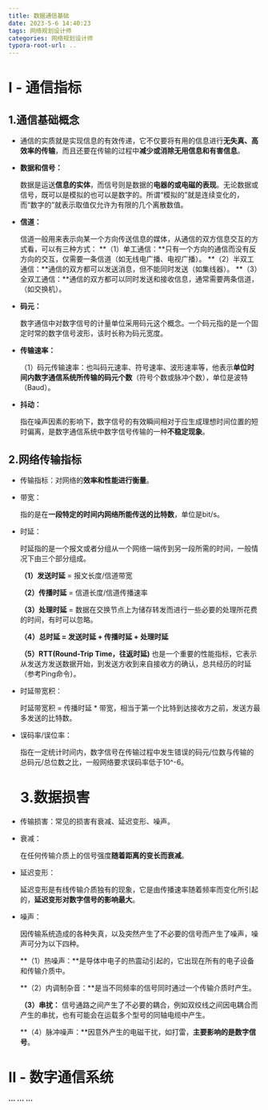 ```yaml
---
title: 数据通信基础
date: 2023-5-6 14:40:23
tags: 网络规划设计师
categories: 网络规划设计师
typora-root-url: ..
---
```


# Ⅰ - 通信指标
## 1.通信基础概念

- 通信的实质就是实现信息的有效传递，它不仅要将有用的信息进行**无失真、高效率的传输**，而且还要在传输的过程中**减少或消除无用信息和有害信息**。

- **数据和信号：**

  数据是运送**信息的实体**，而信号则是数据的**电器的或电磁的表现**。无论数据或信号，既可以是模拟的也可以是数字的。所谓“模拟的”就是连续变化的，而“数字的”就表示取值仅允许为有限的几个离散数值。

- **信道：**

  信道一般用来表示向某一个方向传送信息的媒体，从通信的双方信息交互的方式看，可以有三种方式： 
  **（1）单工通信：**只有一个方向的通信而没有反方向的交互，仅需要一条信道（如无线电广播、电视广播）。
  **（2）半双工通信：**通信的双方都可以发送消息，但不能同时发送（如集线器）。
  **（3）全双工通信：**通信的双方都可以同时发送和接收信息，通常需要两条信道，（如交换机）。

- **码元：**

  数字通信中对数字信号的计量单位采用码元这个概念。一个码元指的是一个固定时常的数字信号波形，该时长称为码元宽度。

- **传输速率：**

  （1）码元传输速率：也叫码元速率、符号速率、波形速率等，他表示**单位时间内数字通信系统所传输的码元个数**（符号个数或脉冲个数），单位是波特（Baud）。

- **抖动：**

  指在噪声因素的影响下，数字信号的有效瞬间相对于应生成理想时间位置的短时偏离，是数字通信系统中数字信号传输的一种**不稳定现象**。

## 2.网络传输指标

- 传输指标：对网络的**效率和性能进行衡量**。

- 带宽：

  指的是在**一段特定的时间内网络所能传送的比特数**，单位是bit/s。

- 时延：

  时延指的是一个报文或者分组从一个网络一端传到另一段所需的时间，一般情况下由三个部分组成。

  **（1）发送时延** = 报文长度/信道带宽

  **（2）传播时延** = 信道长度/信道传播速率

  **（3）处理时延** = 数据在交换节点上为储存转发而进行一些必要的处理所花费的时间，有时可以忽略。

  **（4）总时延 = 发送时延 + 传播时延 + 处理时延**

  **（5）RTT(Round-Trip Time，往返时延)** 也是一个重要的性能指标，它表示从发送方发送数据开始，到发送方收到来自接收方的确认，总共经历的时延（参考Ping命令）。

- 时延带宽积：

  时延带宽积 = 传播时延 * 带宽，相当于第一个比特到达接收方之前，发送方最多发送的比特数。

- 误码率/误位率：

  指在一定统计时间内，数字信号在传输过程中发生错误的码元/位数与传输的总码元/总位数之比，一般网络要求误码率低于10^-6。
  
  # 3.数据损害
  
- 传输损害：常见的损害有衰减、延迟变形、噪声。

- 衰减：

  在任何传输介质上的信号强度**随着距离的变长而衰减**。

- 延迟变形：

  延迟变形是有线传输介质独有的现象，它是由传播速率随着频率而变化所引起的，**延迟变形对数字信号的影响最大**。

- 噪声：

  因传输系统造成的各种失真，以及突然产生了不必要的信号而产生了噪声，噪声可分为以下四种。

  **（1）热噪声：**是导体中电子的热震动引起的，它出现在所有的电子设备和传输介质中。

  **（2）内调制杂音：**是当不同频率的信号同时通过一个传输介质时产生。

  **（3）串扰：** 信号通路之间产生了不必要的耦合，例如双绞线之间因电耦合而产生的串扰，也有可能会在运载多个型号的同轴电缆中产生。

  **（4）脉冲噪声：**因意外产生的电磁干扰，如打雷，**主要影响的是数字信号**。
# Ⅱ - 数字通信系统

**··· ··· ···**
